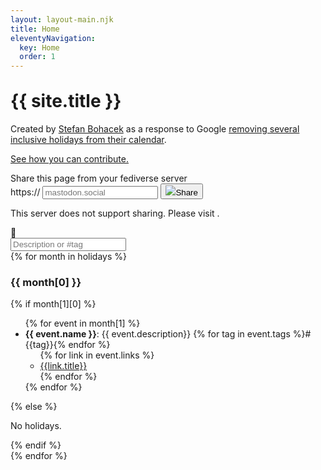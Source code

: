 ```yaml
---
layout: layout-main.njk
title: Home
eleventyNavigation:
  key: Home
  order: 1
---
```


<div class="px-2 px-md-4 py-5 mb-5 bg-body-tertiary rounded-bottom" style="margin-top: -8px;">
  <div class="container-fluid">
    <h1 class="text-body display-5 fw-bold">{{ site.title }}</h1>
    <div class="col-md-10 fs-5">
      <p>
        Created by <a rel="me" href="https://stefanbohacek.online/@stefan">Stefan Bohacek</a> as a response to Google <a href="https://www.theverge.com/news/608858/google-calendar-missing-events-holidays">removing several inclusive holidays from their calendar</a>.
      </p>
      <p>
        <a href="https://github.com/stefanbohacek/holidays/blob/main/CONTRIBUTING.md">See how you can contribute.</a>
      </p>
    </div>
    <form class="fsb-prompt">
      <label>Share this page from your fediverse server</label>
      <div class="fsb-input-group mb-3">
        <span class="fsb-input-group-text">https://</span>
        <input required
          type="text"
          name="fediverse-domain"
          placeholder="mastodon.social"
          class="fsb-input fsb-domain"
          aria-label="Server domain">
        <button class="fsb-button"
          type="submit"><img src="https://fediverse-share-button.stefanbohacek.com/fediverse-share-button/icons/mastodon.svg"
            class="fsb-icon"></span>Share</button>
      </div>
      <p class="fsb-support-note fsb-d-none">This server does not support sharing. Please visit <a
          class="fsb-support-note-link"
          target="_blank"
          href=""></a>.</p>
    </form>
    <link rel="stylesheet" href="https://fediverse-share-button.stefanbohacek.com/fediverse-share-button/styles.min.css">
    <script src="https://fediverse-share-button.stefanbohacek.com/fediverse-share-button/script.min.js" defer class="fsb-script"></script>
  </div>
</div>

<div class="btn-toolbar mb-3 sticky-top bg-body px-md-4 py-4" role="toolbar" aria-label="Toolbar with button groups">
  <div id="quicklinks" class="btn-group btn-group-sm me-2" role="group"></div>
  <div class="input-group mt-3 mt-md-0">
    <div class="input-group-text" id="btnGroupAddon">🔎</div>
    <input type="search" id="search-input" type="text" class="form-control" placeholder="Description or #tag">
  </div>
</div>

<div id="holiday-list" class="mt-n5 position-absolute"></div>
<div class="mt-4 px-md-4">
  <!-- <h2 class="mt-3 bg-body text-body">Monthly holidays</h2> -->
  {% for month in holidays %}
  <div id="month-{{ month[0] }}" class="mt-n5 position-absolute"></div>
  <div class="result-section">
    <h3 class="sticky-top text-body bg-body py-2">{{ month[0] }}</h3>
      {% if month[1][0] %}
        <ul>
          {% for event in month[1] %}
          <li class="result-item">
            <strong>{{ event.name }}</strong>: {{ event.description}}
            <span class="mt-2 mb-3 d-inline-block d-md-inline">{% for tag in event.tags %}<span role="button" class="tag-badge z-0 badge rounded-pill text-bg-info me-1">#{{tag}}</span>{% endfor %}</span>
            <ul>{% for link in event.links %}<li><a href="{{link.url}}">{{link.title}}</a></li>{% endfor %}</ul>
            <div class="mt-3">
              <add-to-calendar-button
                name="{{ event.name }}"
                description="{{ event.description}}[br]{% for link in event.links %}[br]- {{link.url}}{% endfor %}"
                location="{{ event.links[0].url }}"
                startDate="{{ event.start_date }}"
                endDate="{{ event.end_date }}"
                recurrence="yearly"
                options="'Apple', 'Google', 'iCal', 'Microsoft365', 'MicrosoftTeams', 'Outlook.com', 'Yahoo'"
                size="1"
                hideCheckmark="true"
              ></add-to-calendar-button>
            </div>
          </li>
          {% endfor %}
        </ul>
      {% else %}
        <p class="text-secondary result-item">No holidays.</p>
      {% endif %}
  </div>
  {% endfor %}
</div>
<div class="mt-4 px-md-4">
<script src="https://cdn.jsdelivr.net/npm/add-to-calendar-button@2" async defer></script>
